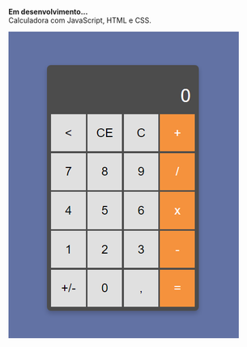 <strong>Em desenvolvimento...</strong><br>
Calculadora com JavaScript, HTML e CSS. 
<div>
<img src="imgProjeto.png" alt="Imagem do Projeto">
</div>